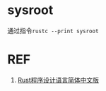 # sysroot

通过指令`rustc --print sysroot`

# REF

1. [Rust程序设计语言简体中文版](https://kaisery.github.io/trpl-zh-cn/)
